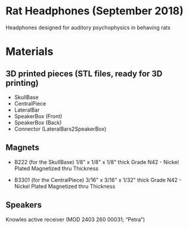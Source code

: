 # Rat Headphones (September 2018)
Headphones designed for auditory psychophysics in behaving rats

# Materials

## 3D printed pieces (STL files, ready for 3D printing)
*	SkullBase
*	CentralPiece
*	LateralBar
*	SpeakerBox (Front)
*	SpeakerBox (Back)	
*	Connector (LateralBars2SpeakerBox)

## Magnets
* B222 (for the SkullBase)
  1/8" x 1/8" x 1/8" thick
  Grade N42 - Nickel Plated
  Magnetized thru Thickness 

* B3301 (for the CentralPiece)
  3/16" x 3/16" x 1/32" thick
  Grade N42 - Nickel Plated
  Magnetized thru Thickness

## Speakers
Knowles active receiver (MOD 2403 260 00031; “Petra”)
